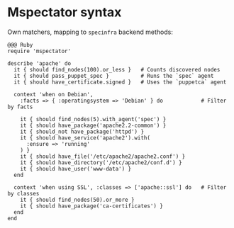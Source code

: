 # Mspectator syntax

Own matchers, mapping to `specinfra` backend methods:

    @@@ Ruby
    require 'mspectator'
    
    describe 'apache' do
      it { should find_nodes(100).or_less }   # Counts discovered nodes
      it { should pass_puppet_spec }          # Runs the `spec` agent
      it { should have_certificate.signed }   # Uses the `puppetca` agent
    
      context 'when on Debian',
        :facts => { :operatingsystem => 'Debian' } do            # Filter by facts
    
        it { should find_nodes(5).with_agent('spec') }
        it { should have_package('apache2.2-common') }
        it { should_not have_package('httpd') }
        it { should have_service('apache2').with(
          :ensure => 'running'
        ) }
        it { should have_file('/etc/apache2/apache2.conf') }
        it { should have_directory('/etc/apache2/conf.d') }
        it { should have_user('www-data') }
      end
    
      context 'when using SSL', :classes => ['apache::ssl'] do   # Filter by classes
        it { should find_nodes(50).or_more }
        it { should have_package('ca-certificates') }
      end
    end


